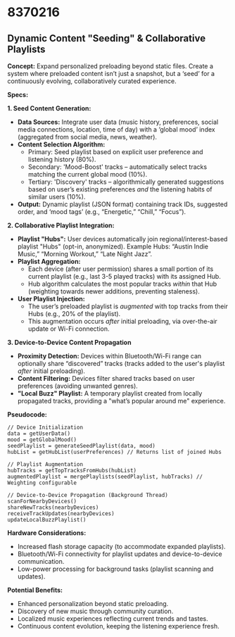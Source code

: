 # 8370216

## Dynamic Content "Seeding" & Collaborative Playlists

**Concept:** Expand personalized preloading beyond static files. Create a system where preloaded content isn’t just a snapshot, but a ‘seed’ for a continuously evolving, collaboratively curated experience.

**Specs:**

**1. Seed Content Generation:**

*   **Data Sources:** Integrate user data (music history, preferences, social media connections, location, time of day) with a ‘global mood’ index (aggregated from social media, news, weather).
*   **Content Selection Algorithm:** 
    *   Primary: Seed playlist based on explicit user preference and listening history (80%).
    *   Secondary: 'Mood-Boost' tracks – automatically select tracks matching the current global mood (10%).
    *   Tertiary: 'Discovery' tracks – algorithmically generated suggestions based on user’s existing preferences *and* the listening habits of similar users (10%).
*   **Output:** Dynamic playlist (JSON format) containing track IDs, suggested order, and ‘mood tags’ (e.g., “Energetic,” “Chill,” “Focus”).

**2. Collaborative Playlist Integration:**

*   **Playlist "Hubs":** User devices automatically join regional/interest-based playlist "Hubs" (opt-in, anonymized).  Example Hubs: “Austin Indie Music,” “Morning Workout,” “Late Night Jazz”.
*   **Playlist Aggregation:**
    *   Each device (after user permission) shares a small portion of its current playlist (e.g., last 3-5 played tracks) with its assigned Hub.
    *   Hub algorithm calculates the most popular tracks *within* that Hub (weighting towards newer additions, preventing staleness).
*   **User Playlist Injection:** 
    *   The user’s preloaded playlist is *augmented* with top tracks from their Hubs (e.g., 20% of the playlist).
    *   This augmentation occurs *after* initial preloading, via over-the-air update or Wi-Fi connection.

**3. Device-to-Device Content Propagation**

*   **Proximity Detection:** Devices within Bluetooth/Wi-Fi range can optionally share “discovered” tracks (tracks added to the user's playlist *after* initial preloading).
*   **Content Filtering:** Devices filter shared tracks based on user preferences (avoiding unwanted genres).
*   **"Local Buzz" Playlist:** A temporary playlist created from locally propagated tracks, providing a "what’s popular around me" experience.

**Pseudocode:**

```
// Device Initialization
data = getUserData()
mood = getGlobalMood()
seedPlaylist = generateSeedPlaylist(data, mood)
hubList = getHubList(userPreferences) // Returns list of joined Hubs

// Playlist Augmentation
hubTracks = getTopTracksFromHubs(hubList)
augmentedPlaylist = mergePlaylists(seedPlaylist, hubTracks) // Weighting configurable

// Device-to-Device Propagation (Background Thread)
scanForNearbyDevices()
shareNewTracks(nearbyDevices)
receiveTrackUpdates(nearbyDevices)
updateLocalBuzzPlaylist()
```

**Hardware Considerations:**

*   Increased flash storage capacity (to accommodate expanded playlists).
*   Bluetooth/Wi-Fi connectivity for playlist updates and device-to-device communication.
*   Low-power processing for background tasks (playlist scanning and updates).

**Potential Benefits:**

*   Enhanced personalization beyond static preloading.
*   Discovery of new music through community curation.
*   Localized music experiences reflecting current trends and tastes.
*   Continuous content evolution, keeping the listening experience fresh.